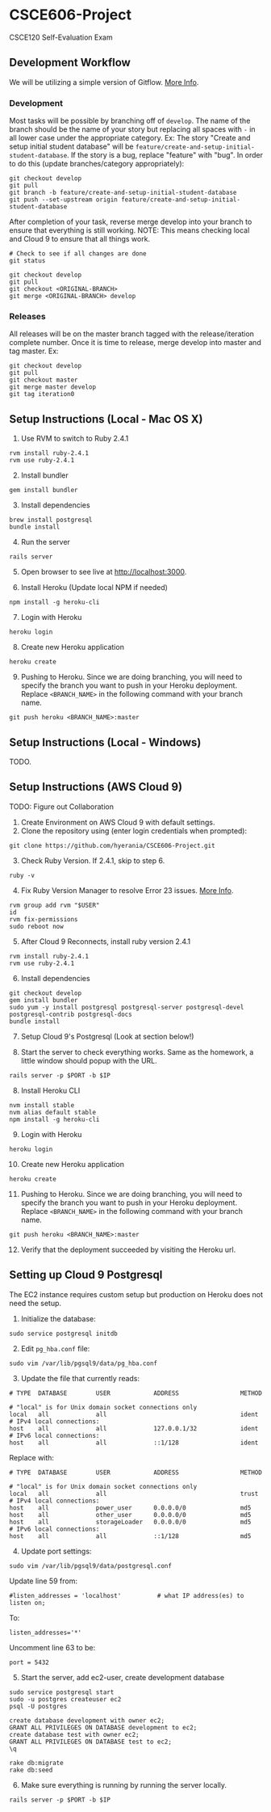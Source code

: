 # CSCE606-Project
CSCE120 Self-Evaluation Exam

## Development Workflow
We will be utilizing a simple version of Gitflow. [More Info](https://www.atlassian.com/git/tutorials/comparing-workflows/gitflow-workflow).

### Development
Most tasks will be possible by branching off of `develop`. The name of the branch should be the name of your story but replacing all spaces with `-` in all lower case under the appropriate category. Ex: The story "Create and setup initial student database" will be `feature/create-and-setup-initial-student-database`. If the story is a bug, replace "feature" with "bug". In order to do this (update branches/category appropriately):
```
git checkout develop
git pull
git branch -b feature/create-and-setup-initial-student-database
git push --set-upstream origin feature/create-and-setup-initial-student-database
```

After completion of your task, reverse merge develop into your branch to ensure that everything is still working. NOTE: This means checking local and Cloud 9 to ensure that all things work.
```
# Check to see if all changes are done
git status

git checkout develop
git pull
git checkout <ORIGINAL-BRANCH>
git merge <ORIGINAL-BRANCH> develop
```

### Releases
All releases will be on the master branch tagged with the release/iteration complete number. Once it is time to release, merge develop into master and tag master. Ex:
```
git checkout develop
git pull
git checkout master
git merge master develop
git tag iteration0
```

## Setup Instructions (Local - Mac OS X)
1. Use RVM to switch to Ruby 2.4.1
```
rvm install ruby-2.4.1
rvm use ruby-2.4.1
```

2. Install bundler
```
gem install bundler
```

3. Install dependencies
```
brew install postgresql
bundle install
```

4. Run the server
```
rails server
```

5. Open browser to see live at [http://localhost:3000](http://localhost:3000).

6. Install Heroku (Update local NPM if needed)
```
npm install -g heroku-cli
```

7. Login with Heroku
```
heroku login
```

8. Create new Heroku application
```
heroku create
```

9. Pushing to Heroku. Since we are doing branching, you will need to specify the branch you want to push in your Heroku deployment. Replace `<BRANCH_NAME>` in the following command with your branch name.
```
git push heroku <BRANCH_NAME>:master
```

## Setup Instructions (Local - Windows)
TODO.

## Setup Instructions (AWS Cloud 9)
TODO: Figure out Collaboration
1. Create Environment on AWS Cloud 9 with default settings.
2. Clone the repository using (enter login credentials when prompted):
```
git clone https://github.com/hyerania/CSCE606-Project.git
```
3. Check Ruby Version. If 2.4.1, skip to step 6.
```
ruby -v
```

4. Fix Ruby Version Manager to resolve Error 23 issues. [More Info](https://stackoverflow.com/questions/26242712/installing-rvm-getting-error-there-was-an-error23).
```
rvm group add rvm "$USER"
id
rvm fix-permissions
sudo reboot now
```
5. After Cloud 9 Reconnects, install ruby version 2.4.1
```
rvm install ruby-2.4.1
rvm use ruby-2.4.1
```
6. Install dependencies
```
git checkout develop
gem install bundler
sudo yum -y install postgresql postgresql-server postgresql-devel postgresql-contrib postgresql-docs
bundle install
```

7. Setup Cloud 9's Postgresql (Look at section below!)


7. Start the server to check everything works. Same as the homework, a little window should popup with the URL.
```
rails server -p $PORT -b $IP
```

8. Install Heroku CLI
```
nvm install stable
nvm alias default stable
npm install -g heroku-cli
```

9. Login with Heroku
```
heroku login
```

10. Create new Heroku application
```
heroku create
```

11. Pushing to Heroku. Since we are doing branching, you will need to specify the branch you want to push in your Heroku deployment. Replace `<BRANCH_NAME>` in the following command with your branch name.
```
git push heroku <BRANCH_NAME>:master
```

12. Verify that the deployment succeeded by visiting the Heroku url.

## Setting up Cloud 9 Postgresql
The EC2 instance requires custom setup but production on Heroku does not need the setup.

1. Initialize the database:
```
sudo service postgresql initdb
```
2. Edit `pg_hba.conf` file:
```
sudo vim /var/lib/pgsql9/data/pg_hba.conf
```
3. Update the file that currently reads:
```
# TYPE  DATABASE        USER            ADDRESS                 METHOD

# "local" is for Unix domain socket connections only
local   all             all                                     ident
# IPv4 local connections:
host    all             all             127.0.0.1/32            ident
# IPv6 local connections:
host    all             all             ::1/128                 ident
```

Replace with:
```
# TYPE  DATABASE        USER            ADDRESS                 METHOD

# "local" is for Unix domain socket connections only
local   all             all                                     trust
# IPv4 local connections:
host    all             power_user      0.0.0.0/0               md5
host    all             other_user      0.0.0.0/0               md5
host    all             storageLoader   0.0.0.0/0               md5
# IPv6 local connections:
host    all             all             ::1/128                 md5
```

4. Update port settings:
```
sudo vim /var/lib/pgsql9/data/postgresql.conf
```

Update line 59 from:
```
#listen_addresses = 'localhost'          # what IP address(es) to listen on;
```

To:
```
listen_addresses='*'
```


Uncomment line 63 to be:
```
port = 5432
```

5. Start the server, add ec2-user, create development database
```
sudo service postgresql start
sudo -u postgres createuser ec2
psql -U postgres

create database development with owner ec2;
GRANT ALL PRIVILEGES ON DATABASE development to ec2;
create database test with owner ec2;
GRANT ALL PRIVILEGES ON DATABASE test to ec2;
\q 

rake db:migrate
rake db:seed
```

6. Make sure everything is running by running the server locally.
```
rails server -p $PORT -b $IP
```
